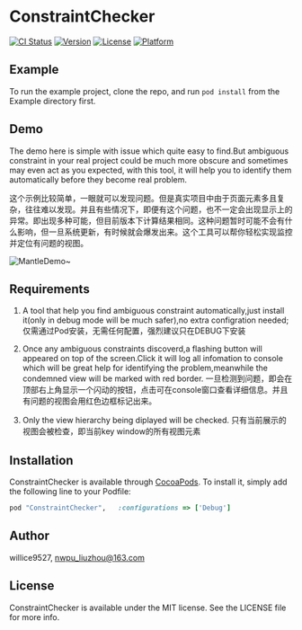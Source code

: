 # ConstraintChecker

[![CI Status](http://img.shields.io/travis/willice9527/ConstraintChecker.svg?style=flat)](https://travis-ci.org/willice9527/ConstraintChecker)
[![Version](https://img.shields.io/cocoapods/v/ConstraintChecker.svg?style=flat)](http://cocoapods.org/pods/ConstraintChecker)
[![License](https://img.shields.io/cocoapods/l/ConstraintChecker.svg?style=flat)](http://cocoapods.org/pods/ConstraintChecker)
[![Platform](https://img.shields.io/cocoapods/p/ConstraintChecker.svg?style=flat)](http://cocoapods.org/pods/ConstraintChecker)

## Example

To run the example project, clone the repo, and run `pod install` from the Example directory first.

## Demo

The demo here is simple with issue which quite easy to find.But ambiguous constraint in your real project could be much more obscure and sometimes may even act as you expected, with this tool, it will help you to identify them automatically before they become real problem.

这个示例比较简单，一眼就可以发现问题。但是真实项目中由于页面元素多且复杂，往往难以发现。并且有些情况下，即便有这个问题，也不一定会出现显示上的异常。即出现多种可能，但目前版本下计算结果相同。这种问题暂时可能不会有什么影响，但一旦系统更新，有时候就会爆发出来。这个工具可以帮你轻松实现监控并定位有问题的视图。

![MantleDemo~](https://github.com/willice9527/ConstraintChecker/blob/master/ConstraintChecker.gif)

## Requirements
1. A tool that help you find ambiguous constraint automatically,just install it(only in debug mode will be much safer),no extra configration needed;
  仅需通过Pod安装，无需任何配置，强烈建议只在DEBUG下安装

2. Once any ambiguous constraints discoverd,a flashing button will appeared on top of the screen.Click it will log all infomation to console which will be great help for identifying the problem,meanwhile the condemned view will be marked with red border.
  一旦检测到问题，即会在顶部右上角显示一个闪动的按钮，点击可在console窗口查看详细信息。并且有问题的视图会用红色边框标记出来。

3. Only the view hierarchy being diplayed will be checked.
  只有当前展示的视图会被检查，即当前key window的所有视图元素
  

## Installation

ConstraintChecker is available through [CocoaPods](http://cocoapods.org). To install
it, simply add the following line to your Podfile:

```ruby
pod "ConstraintChecker",   :configurations => ['Debug']
```

## Author

willice9527, nwpu_liuzhou@163.com

## License

ConstraintChecker is available under the MIT license. See the LICENSE file for more info.

